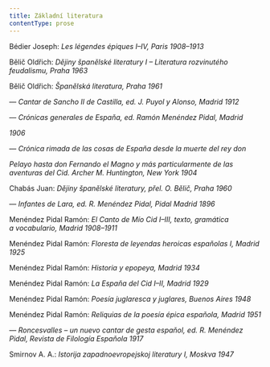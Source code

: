 ```yaml
---
title: Základní literatura
contentType: prose
---
```


Bédier Joseph: _Les légendes épiques I–IV, Paris 1908–1913_

Bělič Oldřich: _Dějiny španělské literatury I – Literatura rozvinutého feudalismu, Praha 1963_

Bělič Oldřich: _Španělská literatura, Praha 1961_

— _Cantar de Sancho II de Castilla, ed. J. Puyol y Alonso, Madrid 1912_

— _Crónicas generales de Espaňa, ed. Ramón Menéndez Pidal, Madrid_

_1906_

— _Crónica rimada de las cosas de Espaňa desde la muerte del rey don_

_Pelayo hasta don Fernando el Magno y más particularmente de las aventuras del Cid. Archer M. Huntington, New York 1904_

Chabás Juan: _Dějiny španělské literatury, přel. O. Bělič, Praha 1960_

— _Infantes de Lara, ed. R. Menéndez Pidal, Pidal Madrid 1896_

Menéndez Pidal Ramón: _El Canto de Mío Cid I–III, texto, gramática a vocabulario, Madrid 1908–1911_

Menéndez Pidal Ramón: _Floresta de leyendas heroicas espaňolas I, Madrid 1925_

Menéndez Pidal Ramón: _Historia y epopeya, Madrid 1934_

Menéndez Pidal Ramón: _La Espaňa del Cid I–II, Madrid 1929_

Menéndez Pidal Ramón: _Poesía juglaresca y juglares, Buenos Aires 1948_

Menéndez Pidal Ramón: _Reliquias de la poesía épica espaňola, Madrid 1951_

— _Roncesvalles – un nuevo cantar de gesta espaňol, ed. R. Menéndez Pidal, Revista de Filología Espaňola 1917_

Smirnov A. A.: _Istorija zapadnoevropejskoj literatury I, Moskva 1947_
